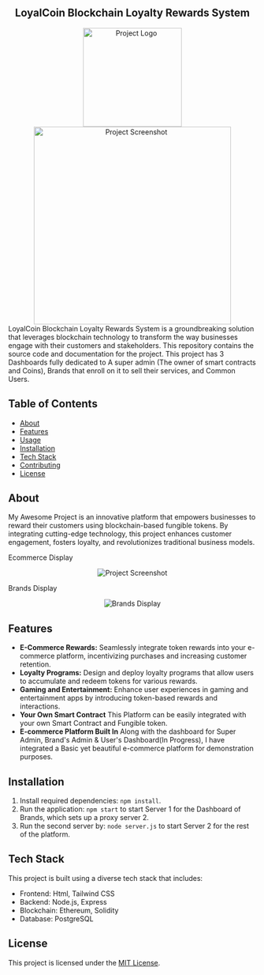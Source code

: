 
<div align="center"> <h2>  LoyalCoin Blockchain Loyalty Rewards System </h2> </div>

<div align="center">
  <img src="https://raw.githubusercontent.com/yyppsk/Loyal-Coin-Blockchain-Loyalty-Reward-System/master/loyalCoinToken.png?token=GHSAT0AAAAAACCVWBA4N3KVXV5W57TSKDR2ZHE6KNA" alt="Project Logo" width="200">
</div>
<div align="center">
  <img src="https://raw.githubusercontent.com/yyppsk/Loyal-Coin-Blockchain-Loyalty-Reward-System/master/Untitled%20(1).png?token=GHSAT0AAAAAACCVWBA4RTDW4SGGAZZJAP2QZHE6QJA" alt="Project Screenshot" width="400">
</div>
LoyalCoin Blockchain Loyalty Rewards System is a groundbreaking solution that leverages blockchain technology to transform the way businesses engage with their customers and stakeholders. This repository contains the source code and documentation for the project. This project has 3 Dashboards fully dedicated to A super admin (The owner of smart contracts and Coins), Brands that enroll on it to sell their services, and Common Users.

## Table of Contents
- [About](#about)
- [Features](#features)
- [Usage](#usage)
- [Installation](#installation)
- [Tech Stack](#tech-stack)
- [Contributing](#contributing)
- [License](#license)

## About
My Awesome Project is an innovative platform that empowers businesses to reward their customers using blockchain-based fungible tokens. By integrating cutting-edge technology, this project enhances customer engagement, fosters loyalty, and revolutionizes traditional business models.


Ecommerce Display

<div align="center">
  <img src="https://github.com/yyppsk/Loyal-Coin-Blockchain-Loyalty-Reward-System/blob/master/multipleCartAdd.gif" alt="Project Screenshot">
</div>

Brands Display

<div align="center">
  <img src="https://github.com/yyppsk/Loyal-Coin-Blockchain-Loyalty-Reward-System/blob/master/DisplayBrands.gif" alt="Brands Display">
</div>


## Features
- **E-Commerce Rewards:** Seamlessly integrate token rewards into your e-commerce platform, incentivizing purchases and increasing customer retention.
- **Loyalty Programs:** Design and deploy loyalty programs that allow users to accumulate and redeem tokens for various rewards.
- **Gaming and Entertainment:** Enhance user experiences in gaming and entertainment apps by introducing token-based rewards and interactions.
- **Your Own Smart Contract** This Platform can be easily integrated with your own Smart Contract and Fungible token.
- **E-commerce Platform Built In** Along with the dashboard for Super Admin, Brand's Admin & User's Dashboard(In Progress), I have integrated a Basic yet beautiful e-commerce platform for demonstration purposes.

## Installation
1. Install required dependencies: `npm install`.
2. Run the application: `npm start` to start Server 1 for the Dashboard of Brands, which sets up a proxy server 2.
3. Run the second server by: `node server.js` to start Server 2 for the rest of the platform.
## Tech Stack
This project is built using a diverse tech stack that includes:
- Frontend: Html, Tailwind CSS
- Backend: Node.js, Express
- Blockchain: Ethereum, Solidity
- Database: PostgreSQL

## License
This project is licensed under the [MIT License](LICENSE).


